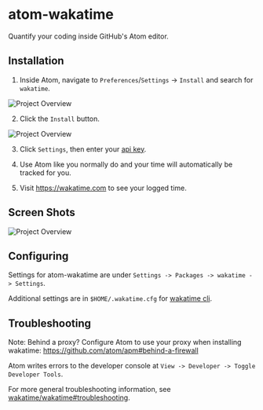 atom-wakatime
=============

Quantify your coding inside GitHub's Atom editor.


Installation
------------

1. Inside Atom, navigate to `Preferences`/`Settings` -> `Install` and search for `wakatime`.

![Project Overview](https://wakatime.com/static/img/ScreenShots/atom-wakatime-install-1.png)

2. Click the `Install` button.

![Project Overview](https://wakatime.com/static/img/ScreenShots/atom-wakatime-install-2.png)

3. Click `Settings`, then enter your [api key](https://wakatime.com/settings#apikey).

4. Use Atom like you normally do and your time will automatically be tracked for you.

5. Visit https://wakatime.com to see your logged time.


Screen Shots
------------

![Project Overview](https://wakatime.com/static/img/ScreenShots/Screen-Shot-2016-03-21.png)


Configuring
-----------

Settings for atom-wakatime are under `Settings -> Packages -> wakatime -> Settings`.

Additional settings are in `$HOME/.wakatime.cfg` for [wakatime cli](https://github.com/wakatime/wakatime#configuring).


Troubleshooting
---------------

Note: Behind a proxy? Configure Atom to use your proxy when installing wakatime:
https://github.com/atom/apm#behind-a-firewall

Atom writes errors to the developer console at `View -> Developer -> Toggle Developer Tools`.

For more general troubleshooting information, see [wakatime/wakatime#troubleshooting](https://github.com/wakatime/wakatime#troubleshooting).
